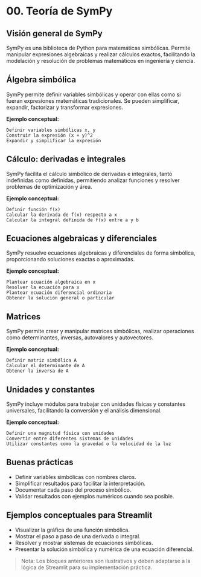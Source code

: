 # 00. Teoría de SymPy

## Visión general de SymPy
SymPy es una biblioteca de Python para matemáticas simbólicas. Permite manipular expresiones algebraicas y realizar cálculos exactos, facilitando la modelación y resolución de problemas matemáticos en ingeniería y ciencia.

## Álgebra simbólica
SymPy permite definir variables simbólicas y operar con ellas como si fueran expresiones matemáticas tradicionales. Se pueden simplificar, expandir, factorizar y transformar expresiones.

**Ejemplo conceptual:**
```
Definir variables simbólicas x, y
Construir la expresión (x + y)^2
Expandir y simplificar la expresión
```

## Cálculo: derivadas e integrales
SymPy facilita el cálculo simbólico de derivadas e integrales, tanto indefinidas como definidas, permitiendo analizar funciones y resolver problemas de optimización y área.

**Ejemplo conceptual:**
```
Definir función f(x)
Calcular la derivada de f(x) respecto a x
Calcular la integral definida de f(x) entre a y b
```

## Ecuaciones algebraicas y diferenciales
SymPy resuelve ecuaciones algebraicas y diferenciales de forma simbólica, proporcionando soluciones exactas o aproximadas.

**Ejemplo conceptual:**
```
Plantear ecuación algebraica en x
Resolver la ecuación para x
Plantear ecuación diferencial ordinaria
Obtener la solución general o particular
```

## Matrices
SymPy permite crear y manipular matrices simbólicas, realizar operaciones como determinantes, inversas, autovalores y autovectores.

**Ejemplo conceptual:**
```
Definir matriz simbólica A
Calcular el determinante de A
Obtener la inversa de A
```

## Unidades y constantes
SymPy incluye módulos para trabajar con unidades físicas y constantes universales, facilitando la conversión y el análisis dimensional.

**Ejemplo conceptual:**
```
Definir una magnitud física con unidades
Convertir entre diferentes sistemas de unidades
Utilizar constantes como la gravedad o la velocidad de la luz
```

## Buenas prácticas
- Definir variables simbólicas con nombres claros.
- Simplificar resultados para facilitar la interpretación.
- Documentar cada paso del proceso simbólico.
- Validar resultados con ejemplos numéricos cuando sea posible.

## Ejemplos conceptuales para Streamlit
- Visualizar la gráfica de una función simbólica.
- Mostrar el paso a paso de una derivada o integral.
- Resolver y mostrar sistemas de ecuaciones simbólicas.
- Presentar la solución simbólica y numérica de una ecuación diferencial.

> Nota: Los bloques anteriores son ilustrativos y deben adaptarse a la lógica de Streamlit para su implementación práctica.
